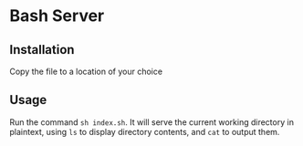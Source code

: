 Bash Server
====

Installation
----
Copy the file to a location of your choice

Usage
----
Run the command `sh index.sh`. It will serve the current working directory in plaintext, using `ls` to display directory contents, and `cat` to output them.